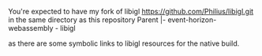 You're expected to have my fork of libigl https://github.com/Philius/libigl.git in the same directory as this repository
Parent
 |- event-horizon-webassembly
 \- libigl

as there are some symbolic links to libigl resources for the native build.
